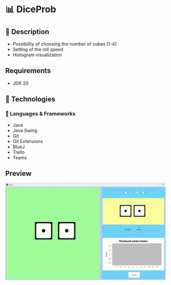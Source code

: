# 📊 DiceProb



## 📝 Description
<ul>
  <li>Possibility of choosing the number of cubes (1-4)</li>
  <li>Setting of the roll speed</li>
  <li>Histogram visualization</li>
</ul>
<h2>Requirements</h2>
<ul>
  <li>JDK 20</li>
</ul>

## 🧰 Technologies

### 🔹 Languages & Frameworks  
<ul>
  <li>Java</li>
  <li>Java Swing</li>
  <li>Git</li>
  <li>Git Extensions</li>
  <li>BlueJ</li>
  <li>Trello</li>
  <li>Teams</li>
</ul>

<h2>Preview</h2>

![me](https://github.com/milos970/assets/blob/d923659d2d235eb1980aaafbed1f9fe103e0ca20/images/dice.gif)

